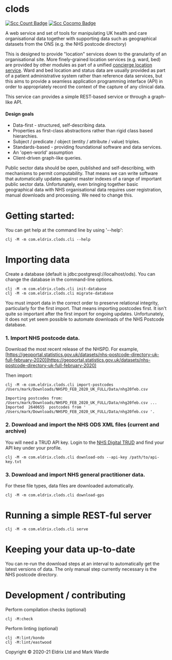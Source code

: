 # clods

[![Scc Count Badge](https://sloc.xyz/github/wardle/clods)](https://github.com/wardle/clods/)
[![Scc Cocomo Badge](https://sloc.xyz/github/wardle/clods?category=cocomo&avg-wage=100000)](https://github.com/wardle/clods/)

A web service and set of tools for manipulating UK health and care organisational data
together with supporting data such as geographical datasets from the ONS (e.g. the 
NHS postcode directory)

This is designed to provide "location" services down to the granularity of an organisational site.
More finely-grained location services (e.g. ward, bed) are provided by other modules
as part of a unified [concierge location service](https://github.com/wardle/concierge). 
Ward and bed location and status data are usually provided as part of a patient administrative system rather than reference data services, but
this aims to provide a seamless application programming interface (API) in order to 
appropriately record the context of the capture of any clinical data.

This service can provides a simple REST-based service or through a graph-like API. 

#### Design goals

- Data-first - structured, self-describing data.
- Properties as first-class abstractions rather than rigid class based 
  hierarchies. 
- Subject / predicate / object (entity / attribute / value) triples.
- Standards-based - providing foundational software and data services.
- An 'open-world' assumption 
- Client-driven graph-like queries.

Public sector data should be open, published and self-describing, with
mechanisms to permit computability. That means we can write software that
automatically updates against master indexes of a range of important 
public sector data. Unfortunately, even bringing together basic 
geographical data with NHS organisational data requires user registration,
manual downloads and processing. We need to change this.

# Getting started: 

You can get help at the command line by using '--help':

```shell
clj -M -m com.eldrix.clods.cli --help 
```

# Importing data

Create a database (default is jdbc:postgresql://localhost/ods).
You can change the database in the command-line options.

```shell
clj -M -m com.eldrix.clods.cli init-database
clj -M -m com.eldrix.clods.cli migrate-database
```

You must import data in the correct order to preserve
relational integrity, particularly for the first import. 
That means importing postcodes first. 
It isn't quite so important after the first import for ongoing updates.
Unfortunately, it does not yet seem possible to automate 
downloads of the NHS Postcode database.

### 1. Import NHS postcode data.

Download the most recent release of the NHSPD. 
For example, [https://geoportal.statistics.gov.uk/datasets/nhs-postcode-directory-uk-full-february-2020](https://geoportal.statistics.gov.uk/datasets/nhs-postcode-directory-uk-full-february-2020)

Then import: 

```shell
clj -M -m com.eldrix.clods.cli import-postcodes /Users/mark/Downloads/NHSPD_FEB_2020_UK_FULL/Data/nhg20feb.csv
```

```text
Importing postcodes from: /Users/mark/Downloads/NHSPD_FEB_2020_UK_FULL/Data/nhg20feb.csv ...
Imported  2640655  postcodes from ' /Users/mark/Downloads/NHSPD_FEB_2020_UK_FULL/Data/nhg20feb.csv '.
```

### 2. Download and import the NHS ODS XML files (current and archive)

You will need a TRUD API key. Login to the [NHS Digital TRUD](https://isd.digital.nhs.uk/) and find your API key under your profile. 

```shell
clj -M -m com.eldrix.clods.cli download-ods --api-key /path/to/api-key.txt
```

### 3. Download and import NHS general practitioner data. 

For these file types, data files are downloaded automatically.

```shell
clj -M -m com.eldrix.clods.cli download-gps
```


# Running a simple REST-ful server

```text
clj -M -m com.eldrix.clods.cli serve
```

# Keeping your data up-to-date

You can re-run the download steps at an interval to automatically get the latest versions of data.
The only manual step currently necessary is the NHS postcode directory.

# Development / contributing

Perform compilation checks (optional)

```shell
clj -M:check
```

Perform linting (optional)

```shell 
clj -M:lint/kondo
clj -M:lint/eastwood
```

Copyright © 2020-21 Eldrix Ltd and Mark Wardle
